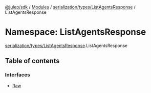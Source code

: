 [@julep/sdk](../README.md) / [Modules](../modules.md) / [serialization/types/ListAgentsResponse](serialization_types_ListAgentsResponse.md) / ListAgentsResponse

# Namespace: ListAgentsResponse

[serialization/types/ListAgentsResponse](serialization_types_ListAgentsResponse.md).ListAgentsResponse

## Table of contents

### Interfaces

- [Raw](../interfaces/serialization_types_ListAgentsResponse.ListAgentsResponse.Raw.md)
